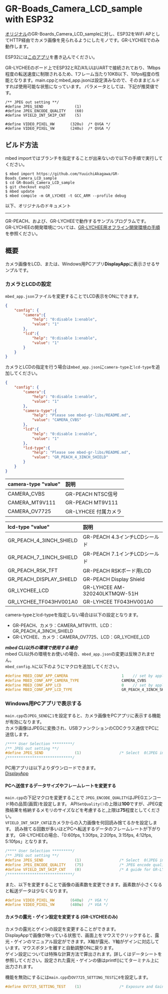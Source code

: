 # GR-Boads_Camera_LCD_sample with ESP32 
[オリジナル](https://github.com/d-kato/GR-Boads_Camera_LCD_sample)のGR-Boards_Camera_LCD_sampleに対し、ESP32をWiFi APとしてHTTP経由でカメラ画像を見られるようにしたモノです。GR-LYCHEEでのみ動作します。

ESP32には[このアプリ](https://github.com/YuuichiAkagawa/esp32-DisplayApp-WebServer)を書き込んでください。

GR-LYCHEEのボード上でESP32とRZ/A1LUはUARTで接続されており、1Mbps程度の転送速度に制限されるため、1フレーム当たり10KB以下、10fps程度の性能となります。main.cppとmbed_app.jsonは設定済みなので、そのままビルドすれば使用可能な状態になっています。
パラメータとしては、下記が推奨値です。
```
/** JPEG out setting **/
#define JPEG_SEND              (1)  
#define JPEG_ENCODE_QUALITY    (60) 
#define VFIELD_INT_SKIP_CNT    (5)  

#define VIDEO_PIXEL_HW       (320u)  /* QVGA */
#define VIDEO_PIXEL_VW       (240u)  /* QVGA */
```

## ビルド方法
mbed importではブランチを指定することが出来ないので以下の手順で実行してください。
```
$ mbed import https://github.com/YuuichiAkagawa/GR-Boads_Camera_LCD_sample
$ cd GR-Boads_Camera_LCD_sample
$ git checkout esp32
$ mbed update
$ mbed compile -m GR_LYCHEE -t GCC_ARM --profile debug
```


以下、オリジナルのドキュメント

---

GR-PEACH、および、GR-LYCHEEで動作するサンプルプログラムです。  
GR-LYCHEEの開発環境については、[GR-LYCHEE用オフライン開発環境の手順](https://developer.mbed.org/users/dkato/notebook/offline-development-lychee-langja/)を参照ください。


## 概要
カメラ画像をLCD、または、Windows用PCアプリ**DisplayApp**に表示させるサンプルです。  

### カメラとLCDの設定
``mbed_app.json``ファイルを変更することでLCD表示をONにできます。
```json
{
    "config": {
        "camera":{
            "help": "0:disable 1:enable",
            "value": "1"
        },
        "lcd":{
            "help": "0:disable 1:enable",
            "value": "1"
        }
    }
}
```

カメラとLCDの指定を行う場合は``mbed_app.json``に``camera-type``と``lcd-type``を追加してください。
```json
{
    "config": {
        "camera":{
            "help": "0:disable 1:enable",
            "value": "1"
        },
        "camera-type":{
            "help": "Please see mbed-gr-libs/README.md",
            "value": "CAMERA_CVBS"
        },
        "lcd":{
            "help": "0:disable 1:enable",
            "value": "1"
        },
        "lcd-type":{
            "help": "Please see mbed-gr-libs/README.md",
            "value": "GR_PEACH_4_3INCH_SHIELD"
        }
    }
}
```


| camera-type "value"     | 説明                               |
|:------------------------|:-----------------------------------|
| CAMERA_CVBS             | GR-PEACH NTSC信号                  |
| CAMERA_MT9V111          | GR-PEACH MT9V111                   |
| CAMERA_OV7725           | GR-LYHCEE 付属カメラ               |

| lcd-type "value"        | 説明                               |
|:------------------------|:-----------------------------------|
| GR_PEACH_4_3INCH_SHIELD | GR-PEACH 4.3インチLCDシールド      |
| GR_PEACH_7_1INCH_SHIELD | GR-PEACH 7.1インチLCDシールド      |
| GR_PEACH_RSK_TFT        | GR-PEACH RSKボード用LCD            |
| GR_PEACH_DISPLAY_SHIELD | GR-PEACH Display Shield            |
| GR_LYCHEE_LCD           | GR-LYHCEE AM-320240LKTMQW-51H      |
| GR_LYCHEE_TF043HV001A0  | GR-LYHCEE TF043HV001A0             |


camera-typeとlcd-typeを指定しない場合は以下の設定となります。  
* GR-PEACH、カメラ：CAMERA_MT9V111、LCD：GR_PEACH_4_3INCH_SHIELD  
* GR-LYCHEE、カメラ：CAMERA_OV7725、LCD：GR_LYCHEE_LCD  

***mbed CLI以外の環境で使用する場合***  
mbed CLI以外の環境をお使いの場合、``mbed_app.json``の変更は反映されません。  
``mbed_config.h``に以下のようにマクロを追加してください。  
```cpp
#define MBED_CONF_APP_CAMERA                        1    // set by application
#define MBED_CONF_APP_CAMERA_TYPE                   CAMERA_CVBS             // set by application
#define MBED_CONF_APP_LCD                           0    // set by application
#define MBED_CONF_APP_LCD_TYPE                      GR_PEACH_4_3INCH_SHIELD // set by application
```


### Windows用PCアプリで表示する
``main.cpp``の``JPEG_SEND``に``1``を設定すると、カメラ画像をPCアプリに表示する機能が有効になります。  
カメラ画像はJPEGに変換され、USBファンクションのCDCクラス通信でPCに送信します。  
```cpp
/**** User Selection *********/
/** JPEG out setting **/
#define JPEG_SEND              (1)                 /* Select  0(JPEG images are not output to PC) or 1(JPEG images are output to PC on USB(CDC) for focusing the camera) */
/*****************************/
```
PC用アプリは以下よりダウンロードできます。  
[DisplayApp](https://developer.mbed.org/users/dkato/code/DisplayApp/)  


#### PCへ送信するデータサイズやフレームレートを変更する
``main.cpp``の下記マクロを変更することで
``JPEG_ENCODE_QUALITY``はJPEGエンコード時の品質(画質)を設定します。
API``SetQuality()``の上限は**100**ですが、JPEG変換結果を格納するメモリのサイズなどを考慮すると,上限は**75**程度としてください。  
``VFIELD_INT_SKIP_CNT``はカメラからの入力画像を何回読み捨てるかを設定します。
読み捨てる回数が多いほどPCへ転送するデータのフレームレートが下がります。
GR-LYCHEEの場合、「0:60fps, 1:30fps, 2:20fps, 3:15fps, 4:12fps, 5:10fps」となります。

```cpp
/**** User Selection *********/
/** JPEG out setting **/
#define JPEG_SEND              (1)                 /* Select  0(JPEG images are not output to PC) or 1(JPEG images are output to PC on USB(CDC) for focusing the camera) */
#define JPEG_ENCODE_QUALITY    (75)                /* JPEG encode quality (min:1, max:75 (Considering the size of JpegBuffer, about 75 is the upper limit.)) */
#define VFIELD_INT_SKIP_CNT    (0)                 /* A guide for GR-LYCHEE.  0:60fps, 1:30fps, 2:20fps, 3:15fps, 4:12fps, 5:10fps */
/*****************************/
```

また、以下を変更することで画像の画素数を変更できます。画素数が小さくなると転送データは少なくなります。

```cpp
#define VIDEO_PIXEL_HW       (640u)  /* VGA */
#define VIDEO_PIXEL_VW       (480u)  /* VGA */
```

#### カメラの露光・ゲイン設定を変更する (GR-LYCHEEのみ)
カメラの露光とゲインの設定を変更することができます。  
DisplayAppで画像が映っている状態で、画面上をマウスでクリックすると、露光・ゲインのマニュアル設定ができます。X軸が露光、Y軸がゲインに対応しています。マウスボタンを離すと自動調整ONに戻ります。  
ゲイン設定については特殊な計算方法で算出されます。詳しくはデータシートを参照してください。設定された露光・ゲインの値はprintf()にてターミナル上に出力されます。  

機能を無効にするには`main.cpp`の``OV7725_SETTING_TEST``に``0``を設定します。  

```cpp
#define OV7725_SETTING_TEST    (1)                 /* Exposure and Gain Setting Test 0:disable 1:enable */
```
